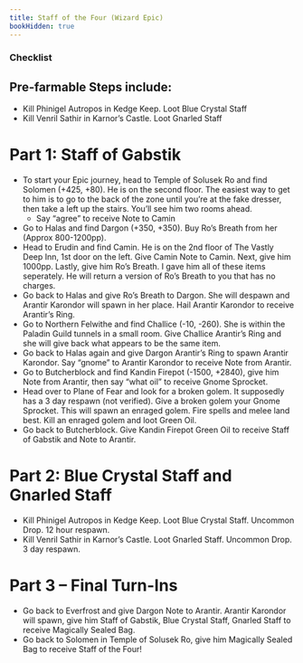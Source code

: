 ```yaml
---
title: Staff of the Four (Wizard Epic)
bookHidden: true
---
```

### Checklist

## Pre-farmable Steps include:
- Kill Phinigel Autropos in Kedge Keep. Loot Blue Crystal Staff
- Kill Venril Sathir in Karnor’s Castle. Loot Gnarled Staff

# Part 1: Staff of Gabstik
- To start your Epic journey, head to Temple of Solusek Ro and find Solomen (+425, +80). He is on the second floor. The easiest way to get to him is to go to the back of the zone until you’re at the fake dresser, then take a left up the stairs. You’ll see him two rooms ahead.
  - Say “agree” to receive Note to Camin
- Go to Halas and find Dargon (+350, +350). Buy Ro’s Breath from her (Approx 800-1200pp).
- Head to Erudin and find Camin. He is on the 2nd floor of The Vastly Deep Inn, 1st door on the left. Give Camin Note to Camin. Next, give him 1000pp. Lastly, give him Ro’s Breath. I gave him all of these items seperately. He will return a version of Ro’s Breath to you that has no charges.
- Go back to Halas and give Ro’s Breath to Dargon. She will despawn and Arantir Karondor will spawn in her place. Hail Arantir Karondor to receive Arantir’s Ring.
- Go to Northern Felwithe and find Challice (-10, -260). She is within the Paladin Guild tunnels in a small room. Give Challice Arantir’s Ring and she will give back what appears to be the same item.
- Go back to Halas again and give Dargon Arantir’s Ring to spawn Arantir Karondor. Say “gnome” to Arantir Karondor to receive Note from Arantir.
- Go to Butcherblock and find Kandin Firepot (-1500, +2840), give him Note from Arantir, then say “what oil” to receive Gnome Sprocket.
- Head over to Plane of Fear and look for a broken golem. It supposedly has a 3 day respawn (not verified). Give a broken golem your Gnome Sprocket. This will spawn an enraged golem. Fire spells and melee land best. Kill an enraged golem and loot Green Oil.
- Go back to Butcherblock. Give Kandin Firepot Green Oil to receive Staff of Gabstik and Note to Arantir.

# Part 2: Blue Crystal Staff and Gnarled Staff
- Kill Phinigel Autropos in Kedge Keep. Loot Blue Crystal Staff. Uncommon Drop. 12 hour respawn.
- Kill Venril Sathir in Karnor’s Castle. Loot Gnarled Staff. Uncommon Drop. 3 day respawn.

# Part 3 – Final Turn-Ins
- Go back to Everfrost and give Dargon  Note to Arantir. Arantir Karondor will spawn, give him Staff of Gabstik, Blue Crystal Staff, Gnarled Staff to receive Magically Sealed Bag.
- Go back to Solomen in Temple of Solusek Ro, give him Magically Sealed Bag to receive Staff of the Four!

